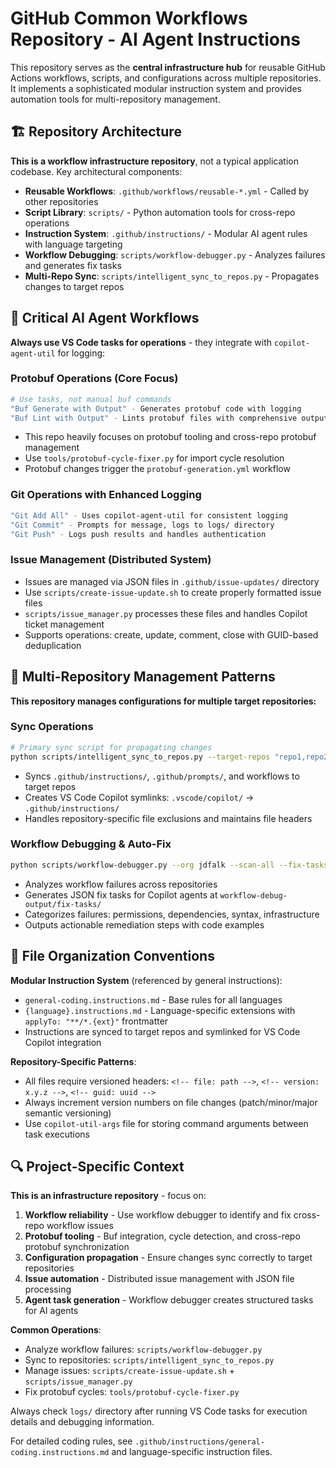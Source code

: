 <!-- file: .github/copilot-instructions.md -->
<!-- version: 2.1.0 -->
<!-- guid: 4d5e6f7a-8b9c-0d1e-2f3a-4b5c6d7e8f9a -->

# GitHub Common Workflows Repository - AI Agent Instructions

This repository serves as the **central infrastructure hub** for reusable GitHub Actions workflows, scripts, and configurations across multiple repositories. It implements a sophisticated modular instruction system and provides automation tools for multi-repository management.

## 🏗️ Repository Architecture

**This is a workflow infrastructure repository**, not a typical application codebase. Key architectural components:

- **Reusable Workflows**: `.github/workflows/reusable-*.yml` - Called by other repositories
- **Script Library**: `scripts/` - Python automation tools for cross-repo operations
- **Instruction System**: `.github/instructions/` - Modular AI agent rules with language targeting
- **Workflow Debugging**: `scripts/workflow-debugger.py` - Analyzes failures and generates fix tasks
- **Multi-Repo Sync**: `scripts/intelligent_sync_to_repos.py` - Propagates changes to target repos

## 🔧 Critical AI Agent Workflows

**Always use VS Code tasks for operations** - they integrate with `copilot-agent-util` for logging:

### Protobuf Operations (Core Focus)
```bash
# Use tasks, not manual buf commands
"Buf Generate with Output" - Generates protobuf code with logging
"Buf Lint with Output" - Lints protobuf files with comprehensive output
```
- This repo heavily focuses on protobuf tooling and cross-repo protobuf management
- Use `tools/protobuf-cycle-fixer.py` for import cycle resolution
- Protobuf changes trigger the `protobuf-generation.yml` workflow

### Git Operations with Enhanced Logging
```bash
"Git Add All" - Uses copilot-agent-util for consistent logging
"Git Commit" - Prompts for message, logs to logs/ directory
"Git Push" - Logs push results and handles authentication
```

### Issue Management (Distributed System)
- Issues are managed via JSON files in `.github/issue-updates/` directory
- Use `scripts/create-issue-update.sh` to create properly formatted issue files
- `scripts/issue_manager.py` processes these files and handles Copilot ticket management
- Supports operations: create, update, comment, close with GUID-based deduplication

## 🎯 Multi-Repository Management Patterns

**This repository manages configurations for multiple target repositories:**

### Sync Operations
```bash
# Primary sync script for propagating changes
python scripts/intelligent_sync_to_repos.py --target-repos "repo1,repo2" --dry-run
```
- Syncs `.github/instructions/`, `.github/prompts/`, and workflows to target repos
- Creates VS Code Copilot symlinks: `.vscode/copilot/` → `.github/instructions/`
- Handles repository-specific file exclusions and maintains file headers

### Workflow Debugging & Auto-Fix
```bash
python scripts/workflow-debugger.py --org jdfalk --scan-all --fix-tasks
```
- Analyzes workflow failures across repositories
- Generates JSON fix tasks for Copilot agents at `workflow-debug-output/fix-tasks/`
- Categorizes failures: permissions, dependencies, syntax, infrastructure
- Outputs actionable remediation steps with code examples

## 📁 File Organization Conventions

**Modular Instruction System** (referenced by general instructions):
- `general-coding.instructions.md` - Base rules for all languages
- `{language}.instructions.md` - Language-specific extensions with `applyTo: "**/*.{ext}"` frontmatter
- Instructions are synced to target repos and symlinked for VS Code Copilot integration

**Repository-Specific Patterns**:
- All files require versioned headers: `<!-- file: path -->`, `<!-- version: x.y.z -->`, `<!-- guid: uuid -->`
- Always increment version numbers on file changes (patch/minor/major semantic versioning)
- Use `copilot-util-args` file for storing command arguments between task executions

## 🔍 Project-Specific Context

**This is an infrastructure repository** - focus on:
1. **Workflow reliability** - Use workflow debugger to identify and fix cross-repo workflow issues
2. **Protobuf tooling** - Buf integration, cycle detection, and cross-repo protobuf synchronization
3. **Configuration propagation** - Ensure changes sync correctly to target repositories
4. **Issue automation** - Distributed issue management with JSON file processing
5. **Agent task generation** - Workflow debugger creates structured tasks for AI agents

**Common Operations**:
- Analyze workflow failures: `scripts/workflow-debugger.py`
- Sync to repositories: `scripts/intelligent_sync_to_repos.py`
- Manage issues: `scripts/create-issue-update.sh` + `scripts/issue_manager.py`
- Fix protobuf cycles: `tools/protobuf-cycle-fixer.py`

Always check `logs/` directory after running VS Code tasks for execution details and debugging information.

For detailed coding rules, see `.github/instructions/general-coding.instructions.md` and language-specific instruction files.
